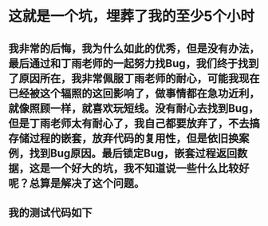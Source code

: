 # 这就是一个坑，埋葬了我的至少5个小时

## 我非常的后悔，我为什么如此的优秀，但是没有办法， 最后通过和丁雨老师的一起努力找Bug，我们终于找到了原因所在，我非常佩服丁雨老师的耐心，可能我现在已经被这个辐照的这回影响了，做事情都在急功近利，就像照顾一样，就喜欢玩短线。没有耐心去找到Bug，但是丁雨老师太有耐心了，我自己都要放弃了，不去搞存储过程的嵌套，放弃代码的复用性，但是依旧换案例，找到Bug原因。最后锁定Bug，嵌套过程返回数据，这是一个好大的坑，我不知道说一些什么比较好呢？总算是解决了这个问题。

## 我的测试代码如下


```

```


